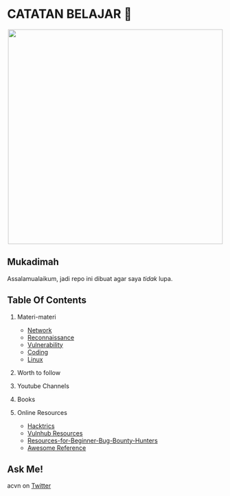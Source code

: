 # CATATAN BELAJAR :rocket:

<p align="center"><img src="https://user-images.githubusercontent.com/52058660/89849631-14093c80-dbb3-11ea-9e04-a67d5758b904.jpg" width="500"></p>

## Mukadimah
Assalamualaikum, jadi repo ini dibuat agar saya *tidak* lupa.

## Table Of Contents
1. Materi-materi
   - [Network](https://github.com/acvn/b3lajar/blob/master/network.md)
   - [Reconnaissance](https://github.com/acvn/b3lajar/blob/master/tool.md)
   - [Vulnerability](https://github.com/acvn/b3lajar/blob/master/vuln)
   - [Coding](https://github.com/acvn/b3lajar/blob/master/code.md)
   - [Linux](https://github.com/acvn/b3lajar/blob/master/linux.md)
  
2. Worth to follow

3. Youtube Channels

4. Books

5. Online Resources
   - [Hacktrics](https://book.hacktricks.xyz/)
   - [Vulnhub Resources](https://www.vulnhub.com/resources/)
   - [Resources-for-Beginner-Bug-Bounty-Hunters](https://github.com/nahamsec/Resources-for-Beginner-Bug-Bounty-Hunters)
   - [Awesome Reference](https://github.com/agussetyar/awesome-reference)
   
## Ask Me!
acvn on [Twitter](https://twitter.com/aldi__satria)
